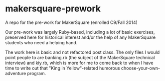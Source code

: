 makersquare-prework
===================

A repo for the pre-work for MakerSquare (enrolled C9/Fall 2014)

Our pre-work was largely Ruby-based, including a lot of basic exercises, preserved here for historical interest and/or the help of any MakerSquare students who need a helping hand.

The work here is basic and not refactored post class. The only files I would point people to are banking.rb (the subject of the MakerSquare technical interview) and kiy.rb, which is more for me to come back to when I have time to write out that "King in Yellow"-related humorous choose-your-own-adventure program.
